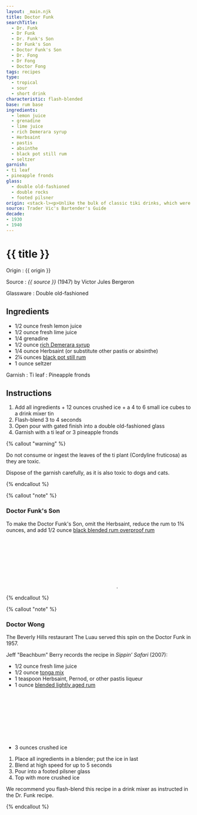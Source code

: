 ```yaml
---
layout: _main.njk
title: Doctor Funk
searchTitle:
  - Dr. Funk
  - Dr Funk
  - Dr. Funk's Son
  - Dr Funk's Son
  - Doctor Funk's Son
  - Dr. Fong
  - Dr Fong
  - Doctor Fong
tags: recipes
type:
  - tropical
  - sour
  - short drink
characteristic: flash-blended
base: rum base
ingredients:
  - lemon juice
  - grenadine
  - lime juice
  - rich Demerara syrup
  - Herbsaint
  - pastis
  - absinthe
  - black pot still rum
  - seltzer
garnish:
- ti leaf
- pineapple fronds
glass:
  - double old-fashioned
  - double rocks
  - footed pilsner
origin: <stack-l><p>Unlike the bulk of classic tiki drinks, which were invented by white men in California, this recipe actually originated in Polynesia. Doctor Bernard Funk was a German-born physician practicing medicine in Samoa's capital city, Apia. While in Samoa, Funk befriended <cite>Treasure Island</cite> author Robert Louis Stevenson; eventually he served as the writer's bedside doctor when Stevenson died in 1894.</p><p>Funk concocted a medicinal tonic comprising <q>a portion of absinthe, a dash of grenadine – a syrup of the pomegranate fruit, the juice of two limes, and half a pint of siphon water,</q> which eventually became notorious throughout the region. Travel writer Frederick O’Brien (1869&#8288;&thinsp;&#8288;–&#8288;&thinsp;&#8288;1932) mentions it in his books <cite>White Shadows in the South Seas</cite> (1919) and <cite>Mystic Isles of the South Seas</cite> (1921).</p><p>Don the Beachcomber created multiple Doctor Funk recipes beginning in the 1930s and continuing through the 1940s; Trader Vic had his own versions as well. As other restaurants copied and tweaked the recipe, they often changed the name; the Doctor Fong and Doctor Wong being two examples (see note).</p><p>The following recipe is based on Victor Bergeron's 1947 version.</p></stack-l>
source: Trader Vic's Bartender's Guide
decade:
- 1930
- 1940
---
```


<!-- markdownlint-disable MD025 -->
# {{ title }}
<!-- markdownlint-disable MD025 -->

Origin
  : {{ origin }}

Source
  : <cite>{{ source }}</cite> (1947) by  Victor Jules Bergeron

Glassware
  : Double old-fashioned

## Ingredients

* 1/2 ounce fresh lemon juice
* 1/2 ounce fresh lime juice
* 1/4 grenadine
* 1/2 ounce [rich Demerara syrup](/mixes/2-1-simple-syrup)
* 1/4 ounce Herbsaint (or substitute other pastis or absinthe)
* 2&frac14; ounces [black pot still rum](/rums/10-rum-black-pot-still/)
* 1 ounce seltzer

Garnish
  : Ti leaf
  : Pineapple fronds

## Instructions

1. Add all ingredients + 12 ounces crushed ice + a 4 to 6 small ice cubes to a drink mixer tin
2. Flash-blend 3 to 4 seconds
3. Open pour with gated finish into a double old-fashioned glass
4. Garnish with a ti leaf or 3 pineapple fronds

<!-- markdownlint-disable MD012 -->
{% callout "warning" %}
<!-- markdownlint-enable MD012 -->

  Do not consume or ingest the leaves of the ti plant (Cordyline fruticosa) as they are toxic.

  Dispose of the garnish carefully, as it is also toxic to dogs and cats.

{% endcallout %}

<!-- markdownlint-disable MD012 -->
{% callout "note" %}
<!-- markdownlint-enable MD012 -->

### Doctor Funk's Son

  To make the Doctor Funk's Son, omit the Herbsaint, reduce the rum to 1&frac34; ounces, and add 1/2 ounce [black blended rum overproof rum](/rums/12-rum-black-blended-overproof/)<icon-l space="1em" label="(6)" class="bigger"><span class="with-icon"><svg class="icon"><use href="/assets/images/icons/circle-6.svg#circle-6"></use></svg></span></icon-l>.

{% endcallout %}

<!-- markdownlint-disable MD012 -->
{% callout "note" %}
<!-- markdownlint-enable MD012 -->

### Doctor Wong

  The Beverly Hills restaurant The Luau served this spin on the Doctor Funk in 1957.

  Jeff "Beachbum" Berry records the recipe in <cite>Sippin&rsquo; Safari</cite> (2007):

* 1/2 ounce fresh lime juice
* 1/2 ounce [tonga mix](/mixes/tonga-mix)
* 1 teaspoon Herbsaint, Pernod, or other pastis liqueur
* 1 ounce [blended lightly aged rum](/rums/04-rum-blended-lightly-aged/)<icon-l space="1em" class="bigger" label="(2)"><span class="with-icon"><svg class="icon"><use href="/assets/images/icons/circle-2.svg#circle-2"></use></svg></span></icon-l>
* 3 ounces crushed ice

1. Place all ingredients in a blender; put the ice in last
2. Blend at high speed for up to 5 seconds
3. Pour into a footed pilsner glass
4. Top with more crushed ice

We recommend you flash-blend this recipe in a drink mixer as instructed in the Dr. Funk recipe.

{% endcallout %}
